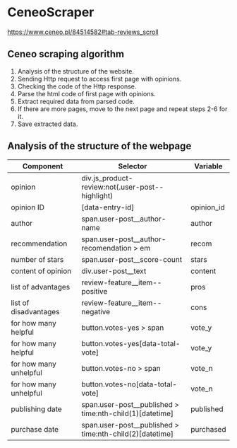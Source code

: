 # CeneoScraper
https://www.ceneo.pl/84514582#tab-reviews_scroll
## Ceneo scraping algorithm
1. Analysis of the structure of the website.
2. Sending Http request to access first page with opinions.
3. Checking the code of the Http response.
4. Parse the html code of first page with opinions.
5. Extract required data from parsed code.
6. If there are more pages, move to the next page and repeat steps 2-6 for it.
7. Save extracted data.

## Analysis of the structure of the webpage
|Component|Selector|Variable|
|---------|--------|--------|
|opinion |div.js_product-review:not(.user-post--highlight) | |
|opinion ID |[data-entry-id] |opinion_id |
|author |span.user-post__author-name |author |
|recommendation |span.user-post__author-recomendation > em |recom |
|number of stars |span.user-post__score-count |stars |
|content of  opinion| div.user-post__text |content |
|list of advantages |review-feature__item--positive |pros |
|list of disadvantages |review-feature__item--negative |cons |
|for how many helpful |button.votes-yes > span|vote_y |
|for how many helpful |button.votes-yes[data-total-vote]|vote_y |
|for how many unhelpful |button.votes-no > span |vote_n |
|for how many unhelpful |button.votes-no[data-total-vote] |vote_n |
|publishing date |span.user-post__published > time:nth-child(1)[datetime] |published |
|purchase date |span.user-post__published > time:nth-child(2)[datetime] |purchased |

